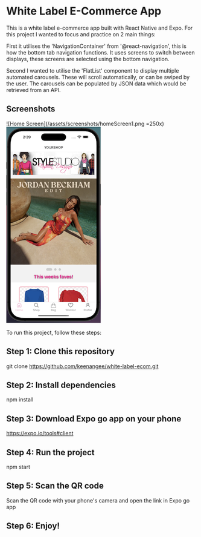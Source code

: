 # White Label E-Commerce App

This is a white label e-commerce app built with React Native and Expo. For this project I wanted to focus and practice on 2 main things:

First it utilises the 'NavigationContainer' from '@react-navigation', this is how the bottom tab navigation functions. It uses screens to switch between displays, these screens are selected using the bottom navigation.

Second I wanted to utilise the 'FlatList' component to display multiple automated carousels. These will scroll automatically, or can be swiped by the user. The carousels can be populated by JSON data which would be retrieved from an API.

## Screenshots

![Home Screen](/assets/screenshots/homeScreen1.png =250x)
![Home Screen](/assets/screenshots/homeScreen2.png)

To run this project, follow these steps:

## Step 1: Clone this repository

git clone https://github.com/keenangee/white-label-ecom.git

## Step 2: Install dependencies

npm install

## Step 3: Download Expo go app on your phone

https://expo.io/tools#client

## Step 4: Run the project

npm start

## Step 5: Scan the QR code

Scan the QR code with your phone's camera and open the link in Expo go app

## Step 6: Enjoy!
